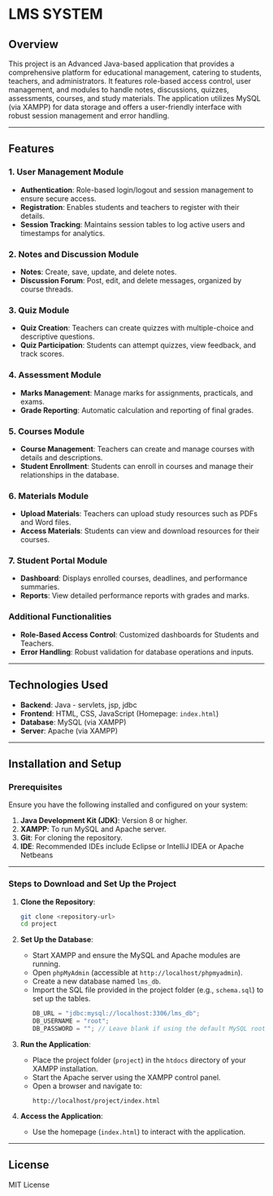 # LMS SYSTEM

## Overview
This project is an Advanced Java-based application that provides a comprehensive platform for educational management, catering to students, teachers, and administrators. It features role-based access control, user management, and modules to handle notes, discussions, quizzes, assessments, courses, and study materials. The application utilizes MySQL (via XAMPP) for data storage and offers a user-friendly interface with robust session management and error handling.

---

## Features

### 1. User Management Module
- **Authentication**: Role-based login/logout and session management to ensure secure access.
- **Registration**: Enables students and teachers to register with their details.
- **Session Tracking**: Maintains session tables to log active users and timestamps for analytics.

### 2. Notes and Discussion Module
- **Notes**: Create, save, update, and delete notes.
- **Discussion Forum**: Post, edit, and delete messages, organized by course threads.

### 3. Quiz Module
- **Quiz Creation**: Teachers can create quizzes with multiple-choice and descriptive questions.
- **Quiz Participation**: Students can attempt quizzes, view feedback, and track scores.

### 4. Assessment Module
- **Marks Management**: Manage marks for assignments, practicals, and exams.
- **Grade Reporting**: Automatic calculation and reporting of final grades.

### 5. Courses Module
- **Course Management**: Teachers can create and manage courses with details and descriptions.
- **Student Enrollment**: Students can enroll in courses and manage their relationships in the database.

### 6. Materials Module
- **Upload Materials**: Teachers can upload study resources such as PDFs and Word files.
- **Access Materials**: Students can view and download resources for their courses.

### 7. Student Portal Module
- **Dashboard**: Displays enrolled courses, deadlines, and performance summaries.
- **Reports**: View detailed performance reports with grades and marks.

### Additional Functionalities
- **Role-Based Access Control**: Customized dashboards for Students and Teachers.
- **Error Handling**: Robust validation for database operations and inputs.

---

## Technologies Used
- **Backend**: Java - servlets, jsp, jdbc
- **Frontend**: HTML, CSS, JavaScript (Homepage: `index.html`)
- **Database**: MySQL (via XAMPP)
- **Server**: Apache (via XAMPP)

---

## Installation and Setup

### Prerequisites
Ensure you have the following installed and configured on your system:
1. **Java Development Kit (JDK)**: Version 8 or higher.
2. **XAMPP**: To run MySQL and Apache server.
3. **Git**: For cloning the repository.
4. **IDE**: Recommended IDEs include Eclipse or IntelliJ IDEA or Apache Netbeans

---

### Steps to Download and Set Up the Project

1. **Clone the Repository**:
   ```bash
   git clone <repository-url>
   cd project
   ```

2. **Set Up the Database**:
   - Start XAMPP and ensure the MySQL and Apache modules are running.
   - Open `phpMyAdmin` (accessible at `http://localhost/phpmyadmin`).
   - Create a new database named `lms_db`.
   - Import the SQL file provided in the project folder (e.g., `schema.sql`) to set up the tables.
     ```java
     DB_URL = "jdbc:mysql://localhost:3306/lms_db";
     DB_USERNAME = "root";
     DB_PASSWORD = ""; // Leave blank if using the default MySQL root password.
     ```

3. **Run the Application**:
   - Place the project folder (`project`) in the `htdocs` directory of your XAMPP installation.
   - Start the Apache server using the XAMPP control panel.
   - Open a browser and navigate to:
     ```
     http://localhost/project/index.html
     ```

4. **Access the Application**:
   - Use the homepage (`index.html`) to interact with the application.

---

## License
MIT License
